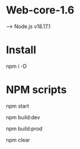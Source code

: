 ﻿# Web-core-1.6

--> Node.js v18.17.1

# Install

npm i -D

# NPM scripts

npm start

npm build:dev

npm build:prod

npm clear
